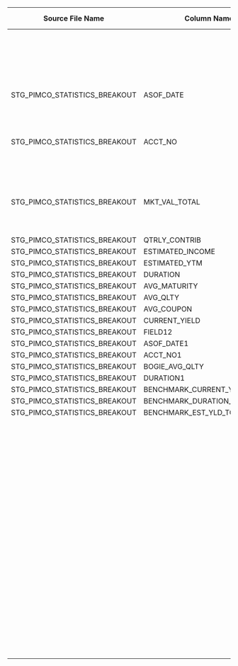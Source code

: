 |	Source File Name	|	Column Name	|	Data Type	|	Length	|	Precision	|	Nullable	|	PK	|	BK	|		|		|		|		|	Target Table Name	|	Column Name	|	Data Type	|	Length	|	Nullable	|	PK	|
|	---	|	---	|	---	|	---	|	---	|	---	|	---	|	---	|	---	|	---	|	---	|	---	|	---	|	---	|	---	|	---	|	---	|	---	|
|		|		|		|		|		|		|		|		|		|		|	Update record if already present	|		|		|		|		|		|		|		|
|	STG_PIMCO_STATISTICS_BREAKOUT	|	ASOF_DATE	|	string	|	25	|		|		|		|	Seq Number	|		|	Table Name: HDM.PIMCO_STATISTICS<br>Condition: DAY_KEY = DAY_KEY_in AND FUND_COMPST_KEY = FUND_COMPST_KEY_in<br>Output Column: PMC_STATS_KEY	|		|		|	PIMCO_STATISTICS	|	PMC_STATS_KEY	|	"number(p,s)"	|	10	|		|		|
|	STG_PIMCO_STATISTICS_BREAKOUT	|	ACCT_NO	|	string	|	25	|		|		|		|		|		|	":LKP.LKP_DAY_KEY(<br>TO_DATE(LTRIM(RTRIM(ASOF_DATE)),'MM/DD/YYYY')<br>)<br>Table Name:HDM.CALENDAR<br>Condition: CAL_DAY = CAL_DAY_in<br>Output Colum: DAY_KEY"	|		|		|	PIMCO_STATISTICS	|	DAY_KEY	|	"number(p,s)"	|	10	|		|		|
|	STG_PIMCO_STATISTICS_BREAKOUT	|	MKT_VAL_TOTAL	|	string	|	25	|		|		|		|		|		|	:LKP.LKP_FND_COMPST_KEY(<br>LTRIM(RTRIM(ACCT_NO))<br>)<br><br>Table Name: HDM.PIMCO_ACCOUNT_REFERENCE<br>Condition: PMC_ACCT_NBR = PMC_ACCT_NBR_IN<br>Output Colum: FUND_COMPST_KEY	|		|		|	PIMCO_STATISTICS	|	FUND_COMPST_KEY	|	"number(p,s)"	|	10	|		|		|
|	STG_PIMCO_STATISTICS_BREAKOUT	|	QTRLY_CONTRIB	|	string	|	25	|		|		|		|		|	lTRIM(RTRIM(AVG_QLTY))	|		|		|		|	PIMCO_STATISTICS	|	MKT_VAL	|	number	|	15	|		|		|
|	STG_PIMCO_STATISTICS_BREAKOUT	|	ESTIMATED_INCOME	|	string	|	25	|		|		|		|		|	TO_DECIMAL(QTRLY_CONTRIB)	|		|		|		|	PIMCO_STATISTICS	|	QTRLY_CONTRBN	|	number	|	15	|		|		|
|	STG_PIMCO_STATISTICS_BREAKOUT	|	ESTIMATED_YTM	|	string	|	25	|		|		|		|		|	TO_DECIMAL(ESTIMATED_INCOME)	|		|		|		|	PIMCO_STATISTICS	|	EST_INCM	|	number	|	15	|		|		|
|	STG_PIMCO_STATISTICS_BREAKOUT	|	DURATION	|	string	|	25	|		|		|		|		|	TO_DECIMAL(ESTIMATED_YTM)	|		|		|		|	PIMCO_STATISTICS	|	EST_YTM	|	number	|	15	|		|		|
|	STG_PIMCO_STATISTICS_BREAKOUT	|	AVG_MATURITY	|	string	|	25	|		|		|		|		|	TO_DECIMAL(DURATION)	|		|		|		|	PIMCO_STATISTICS	|	EFFTV_DUR	|	number	|	15	|		|		|
|	STG_PIMCO_STATISTICS_BREAKOUT	|	AVG_QLTY	|	string	|	25	|		|		|		|		|	TO_DECIMAL(AVG_MATURITY)	|		|		|		|	PIMCO_STATISTICS	|	AVG_MTRY	|	number	|	15	|		|		|
|	STG_PIMCO_STATISTICS_BREAKOUT	|	AVG_COUPON	|	string	|	25	|		|		|		|		|	LTRIM(RTRIM(AVG_QLTY))	|		|		|		|	PIMCO_STATISTICS	|	AVG_QUAL	|	nvarchar2	|	25	|		|		|
|	STG_PIMCO_STATISTICS_BREAKOUT	|	CURRENT_YIELD	|	string	|	25	|		|		|		|		|	TO_DECIMAL(AVG_COUPON)	|		|		|		|	PIMCO_STATISTICS	|	AVG_COUPN	|	number	|	15	|		|		|
|	STG_PIMCO_STATISTICS_BREAKOUT	|	FIELD12	|	string	|	25	|		|		|		|		|	TO_DECIMAL(CURRENT_YIELD)	|		|		|		|	PIMCO_STATISTICS	|	CURR_YLD	|	number	|	15	|		|		|
|	STG_PIMCO_STATISTICS_BREAKOUT	|	ASOF_DATE1	|	string	|	25	|		|		|		|		|		|		|		|		|	PIMCO_STATISTICS	|	BMK_AVG_QUAL	|	nvarchar2	|	25	|		|		|
|	STG_PIMCO_STATISTICS_BREAKOUT	|	ACCT_NO1	|	string	|	25	|		|		|		|		|		|		|		|		|	PIMCO_STATISTICS	|	BMK_EFFTV_DUR	|	number	|	15	|		|		|
|	STG_PIMCO_STATISTICS_BREAKOUT	|	BOGIE_AVG_QLTY	|	string	|	25	|		|		|		|		|		|		|		|		|	PIMCO_STATISTICS	|	BMK_CURR_YLD	|	number	|	15	|		|		|
|	STG_PIMCO_STATISTICS_BREAKOUT	|	DURATION1	|	string	|	25	|		|		|		|		|		|		|		|		|	PIMCO_STATISTICS	|	BMK_PMC_DUR	|	number	|	15	|		|		|
|	STG_PIMCO_STATISTICS_BREAKOUT	|	BENCHMARK_CURRENT_YIELD	|	string	|	25	|		|		|		|		|		|		|		|		|	PIMCO_STATISTICS	|	BMK_EST_YTM	|	number	|	15	|		|		|
|	STG_PIMCO_STATISTICS_BREAKOUT	|	BENCHMARK_DURATION_PIMCO_YRS	|	string	|	25	|		|		|		|		|	Y'	|		|		|		|	PIMCO_STATISTICS	|	CURR_ROW_FLG	|	nvarchar2	|	1	|		|		|
|	STG_PIMCO_STATISTICS_BREAKOUT	|	BENCHMARK_EST_YLD_TO_MATURITY	|	string	|	25	|		|		|		|		|	SYSDATE	|		|		|		|	PIMCO_STATISTICS	|	ROW_STRT_DTTM	|	date	|	19	|		|		|
|		|		|		|		|		|		|		|		|		|		|		|		|	PIMCO_STATISTICS	|	ROW_STOP_DTTM	|	date	|	19	|		|		|
|		|		|		|		|		|		|		|		|		|		|		|		|	PIMCO_STATISTICS	|	ETL_LOAD_CYC_KEY	|	"number(p,s)"	|	10	|		|		|
|		|		|		|		|		|		|		|		|		|		|		|		|	PIMCO_STATISTICS	|	SRC_SYS_ID	|	number	|	15	|		|		|
|		|		|		|		|		|		|		|		|		|		|		|		|	PIMCO_STATISTICS	|	TOT_NET_ASSET	|	number	|	15	|		|		|
|		|		|		|		|		|		|		|		|		|		|		|		|	PIMCO_STATISTICS	|	FINC_ASSET	|	number	|	15	|		|		|
|		|		|		|		|		|		|		|		|		|		|		|		|	PIMCO_STATISTICS	|	NET_ASSET_N_CASH	|	number	|	15	|		|		|
|		|		|		|		|		|		|		|		|		|		|		|		|	PIMCO_STATISTICS	|	FUND_ISS_CNT	|	number	|	15	|		|		|
|		|		|		|		|		|		|		|		|		|		|		|		|	PIMCO_STATISTICS	|	BMK_ISS_CNT	|	number	|	15	|		|		|
|		|		|		|		|		|		|		|		|		|		|		|		|	PIMCO_STATISTICS	|	BMK_AVG_MKT_COUPN	|	number	|	15	|		|		|
|		|		|		|		|		|		|		|		|		|		|		|		|	PIMCO_STATISTICS	|	BMK_WGTA_MTRY	|	number	|	15	|		|		|
|		|		|		|		|		|		|		|		|		|		|		|		|		|		|		|		|		|		|
|		|		|		|		|		|		|		|		|		|		|		|		|		|		|		|		|		|		|
|		|		|		|		|		|		|		|		|		|		|		|		|		|		|		|		|		|		|
|		|		|		|		|		|		|		|		|		|		|		|		|		|		|		|		|		|		|
|		|		|		|		|		|		|		|		|		|		|		|		|		|		|		|		|		|		|
|		|		|		|		|		|		|		|		|		|		|		|		|		|		|		|		|		|		|
|		|		|		|		|		|		|		|		|		|		|		|		|		|		|		|		|		|		|
|		|		|		|		|		|		|		|		|		|		|		|		|		|		|		|		|		|		|
|		|		|		|		|		|		|		|		|		|		|		|		|		|		|		|		|		|		|
|		|		|		|		|		|		|		|		|		|		|		|		|		|		|		|		|		|		|
|		|		|		|		|		|		|		|		|		|		|		|		|		|		|		|		|		|		|
|		|		|		|		|		|		|		|		|		|		|		|		|		|		|		|		|		|		|
|		|		|		|		|		|		|		|		|		|		|		|		|		|		|		|		|		|		|
|		|		|		|		|		|		|		|		|		|		|		|		|		|		|		|		|		|		|
|		|		|		|		|		|		|		|		|		|		|		|		|		|		|		|		|		|		|
|		|		|		|		|		|		|		|		|		|		|		|		|		|		|		|		|		|		|
|		|		|		|		|		|		|		|		|		|		|		|		|		|		|		|		|		|		|
|		|		|		|		|		|		|		|		|		|		|		|		|		|		|		|		|		|		|
|		|		|		|		|		|		|		|		|		|		|		|		|		|		|		|		|		|		|
|		|		|		|		|		|		|		|		|		|		|		|		|		|		|		|		|		|		|
|		|		|		|		|		|		|		|		|		|		|		|		|		|		|		|		|		|		|
|		|		|		|		|		|		|		|		|		|		|		|		|		|		|		|		|		|		|
|		|		|		|		|		|		|		|		|		|		|		|		|		|		|		|		|		|		|
|		|		|		|		|		|		|		|		|		|		|		|		|		|		|		|		|		|		|
|		|		|		|		|		|		|		|		|		|		|		|		|		|		|		|		|		|		|
|		|		|		|		|		|		|		|		|		|		|		|		|		|		|		|		|		|		|
|		|		|		|		|		|		|		|		|		|		|		|		|		|		|		|		|		|		|
|		|		|		|		|		|		|		|		|		|		|		|		|		|		|		|		|		|		|
|		|		|		|		|		|		|		|		|		|		|		|		|		|		|		|		|		|		|
|		|		|		|		|		|		|		|		|		|		|		|		|		|		|		|		|		|		|
|		|		|		|		|		|		|		|		|		|		|		|		|		|		|		|		|		|		|
|		|		|		|		|		|		|		|		|		|		|		|		|		|		|		|		|		|		|
|		|		|		|		|		|		|		|		|		|		|		|		|		|		|		|		|		|		|
|		|		|		|		|		|		|		|		|		|		|		|		|		|		|		|		|		|		|
|		|		|		|		|		|		|		|		|		|		|		|		|		|		|		|		|		|		|
|		|		|		|		|		|		|		|		|		|		|		|		|		|		|		|		|		|		|
|		|		|		|		|		|		|		|		|		|		|		|		|		|		|		|		|		|		|
|		|		|		|		|		|		|		|		|		|		|		|		|		|		|		|		|		|		|
|		|		|		|		|		|		|		|		|		|		|		|		|		|		|		|		|		|		|
|		|		|		|		|		|		|		|		|		|		|		|		|		|		|		|		|		|		|
|		|		|		|		|		|		|		|		|		|		|		|		|		|		|		|		|		|		|
|		|		|		|		|		|		|		|		|		|		|		|		|		|		|		|		|		|		|
|		|		|		|		|		|		|		|		|		|		|		|		|		|		|		|		|		|		|
|		|		|		|		|		|		|		|		|		|		|		|		|		|		|		|		|		|		|
|		|		|		|		|		|		|		|		|		|		|		|		|		|		|		|		|		|		|
|		|		|		|		|		|		|		|		|		|		|		|		|		|		|		|		|		|		|
|		|		|		|		|		|		|		|		|		|		|		|		|		|		|		|		|		|		|
